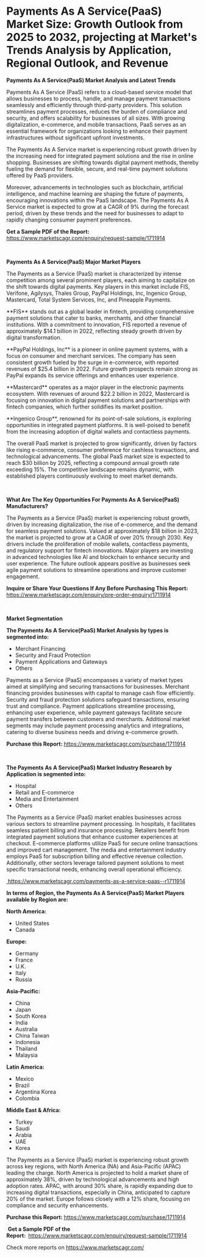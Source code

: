 <p><h1>Payments As A Service(PaaS) Market Size: Growth Outlook from 2025 to 2032, projecting at Market's Trends Analysis by Application, Regional Outlook, and Revenue</h1></p><p><strong>Payments As A Service(PaaS) Market Analysis and Latest Trends</strong></p>
<p><p>Payments As A Service (PaaS) refers to a cloud-based service model that allows businesses to process, handle, and manage payment transactions seamlessly and efficiently through third-party providers. This solution streamlines payment processes, reduces the burden of compliance and security, and offers scalability for businesses of all sizes. With growing digitalization, e-commerce, and mobile transactions, PaaS serves as an essential framework for organizations looking to enhance their payment infrastructures without significant upfront investments.</p><p>The Payments As A Service market is experiencing robust growth driven by the increasing need for integrated payment solutions and the rise in online shopping. Businesses are shifting towards digital payment methods, thereby fueling the demand for flexible, secure, and real-time payment solutions offered by PaaS providers. </p><p>Moreover, advancements in technologies such as blockchain, artificial intelligence, and machine learning are shaping the future of payments, encouraging innovations within the PaaS landscape. The Payments As A Service market is expected to grow at a CAGR of 9% during the forecast period, driven by these trends and the need for businesses to adapt to rapidly changing consumer payment preferences.</p></p>
<p><strong>Get a Sample PDF of the Report:&nbsp;</strong> <a href="https://www.marketscagr.com/enquiry/request-sample/1711914?utm_campaign=3508&utm_medium=2&utm_source=Github&utm_content=ia&utm_term=27032025&utm_id=payments-as-a-servicepaas">https://www.marketscagr.com/enquiry/request-sample/1711914</a></p>
<p>&nbsp;</p>
<p><strong>Payments As A Service(PaaS) Major Market Players</strong></p>
<p><p>The Payments as a Service (PaaS) market is characterized by intense competition among several prominent players, each aiming to capitalize on the shift towards digital payments. Key players in this market include FIS, Verifone, Agilysys, Thales Group, PayPal Holdings, Inc, Ingenico Group, Mastercard, Total System Services, Inc, and Pineapple Payments.</p><p>**FIS** stands out as a global leader in fintech, providing comprehensive payment solutions that cater to banks, merchants, and other financial institutions. With a commitment to innovation, FIS reported a revenue of approximately $14.1 billion in 2022, reflecting steady growth driven by digital transformation.</p><p>**PayPal Holdings, Inc** is a pioneer in online payment systems, with a focus on consumer and merchant services. The company has seen consistent growth fueled by the surge in e-commerce, with reported revenues of $25.4 billion in 2022. Future growth prospects remain strong as PayPal expands its service offerings and enhances user experience.</p><p>**Mastercard** operates as a major player in the electronic payments ecosystem. With revenues of around $22.2 billion in 2022, Mastercard is focusing on innovation in digital payment solutions and partnerships with fintech companies, which further solidifies its market position.</p><p>**Ingenico Group**, renowned for its point-of-sale solutions, is exploring opportunities in integrated payment platforms. It is well-poised to benefit from the increasing adoption of digital wallets and contactless payments.</p><p>The overall PaaS market is projected to grow significantly, driven by factors like rising e-commerce, consumer preference for cashless transactions, and technological advancements. The global PaaS market size is expected to reach $30 billion by 2025, reflecting a compound annual growth rate exceeding 15%. The competitive landscape remains dynamic, with established players continuously evolving to meet market demands.</p></p>
<p>&nbsp;</p>
<p><strong>What Are The Key Opportunities For Payments As A Service(PaaS) Manufacturers?</strong></p>
<p><p>The Payments as a Service (PaaS) market is experiencing robust growth, driven by increasing digitalization, the rise of e-commerce, and the demand for seamless payment solutions. Valued at approximately $18 billion in 2023, the market is projected to grow at a CAGR of over 20% through 2030. Key drivers include the proliferation of mobile wallets, contactless payments, and regulatory support for fintech innovations. Major players are investing in advanced technologies like AI and blockchain to enhance security and user experience. The future outlook appears positive as businesses seek agile payment solutions to streamline operations and improve customer engagement.</p></p>
<p><strong>Inquire or Share Your Questions If Any Before Purchasing This Report:</strong> <a href="https://www.marketscagr.com/enquiry/pre-order-enquiry/1711914?utm_campaign=3508&utm_medium=2&utm_source=Github&utm_content=ia&utm_term=27032025&utm_id=payments-as-a-servicepaas">https://www.marketscagr.com/enquiry/pre-order-enquiry/1711914</a></p>
<p>&nbsp;</p>
<p><strong>Market Segmentation</strong></p>
<p><strong>The Payments As A Service(PaaS) Market Analysis by types is segmented into:</strong></p>
<p><ul><li>Merchant Financing</li><li>Security and Fraud Protection</li><li>Payment Applications and Gateways</li><li>Others</li></ul></p>
<p><p>Payments as a Service (PaaS) encompasses a variety of market types aimed at simplifying and securing transactions for businesses. Merchant financing provides businesses with capital to manage cash flow efficiently. Security and fraud protection solutions safeguard transactions, ensuring trust and compliance. Payment applications streamline processing, enhancing user experience, while payment gateways facilitate secure payment transfers between customers and merchants. Additional market segments may include payment processing analytics and integrations, catering to diverse business needs and driving e-commerce growth.</p></p>
<p><strong>Purchase this Report:&nbsp;</strong><a href="https://www.marketscagr.com/purchase/1711914?utm_campaign=3508&utm_medium=2&utm_source=Github&utm_content=ia&utm_term=27032025&utm_id=payments-as-a-servicepaas">https://www.marketscagr.com/purchase/1711914</a></p>
<p>&nbsp;</p>
<p><strong>The Payments As A Service(PaaS) Market Industry Research by Application is segmented into:</strong></p>
<p><ul><li>Hospital</li><li>Retail and E-commerce</li><li>Media and Entertainment</li><li>Others</li></ul></p>
<p><p>The Payments as a Service (PaaS) market enables businesses across various sectors to streamline payment processing. In hospitals, it facilitates seamless patient billing and insurance processing. Retailers benefit from integrated payment solutions that enhance customer experiences at checkout. E-commerce platforms utilize PaaS for secure online transactions and improved cart management. The media and entertainment industry employs PaaS for subscription billing and effective revenue collection. Additionally, other sectors leverage tailored payment solutions to meet specific transactional needs, enhancing overall operational efficiency.</p></p>
<p><a href="https://www.marketscagr.com/payments-as-a-service-paas--r1711914?utm_campaign=3508&utm_medium=2&utm_source=Github&utm_content=ia&utm_term=27032025&utm_id=payments-as-a-servicepaas">&nbsp;https://www.marketscagr.com/payments-as-a-service-paas--r1711914</a></p>
<p><strong>In terms of Region, the Payments As A Service(PaaS) Market Players available by Region are:</strong></p>
<p>
    <p> <strong> North America: </strong>
        <ul>
            <li>United States</li>
            <li>Canada</li>
        </ul>
        </p> 
    <p> <strong> Europe: </strong>
        <ul>
            <li>Germany</li>
            <li>France</li>
            <li>U.K.</li>
            <li>Italy</li>
            <li>Russia</li>
        </ul>
        </p> 
    <p> <strong> Asia-Pacific: </strong>
        <ul>
            <li>China</li>
            <li>Japan</li>
            <li>South Korea</li>
            <li>India</li>
            <li>Australia</li>
            <li>China Taiwan</li>
            <li>Indonesia</li>
            <li>Thailand</li>
            <li>Malaysia</li>
        </ul>
        </p> 
    <p> <strong> Latin America: </strong>
        <ul>
            <li>Mexico</li>
            <li>Brazil</li>
            <li>Argentina Korea</li>
            <li>Colombia</li>
        </ul>
        </p> 
    <p> <strong> Middle East & Africa: </strong>
        <ul>
            <li>Turkey</li>
            <li>Saudi</li>
            <li>Arabia</li>
            <li>UAE</li>
            <li>Korea</li>
        </ul>
    </p>
    </p>
<p><p>The Payments as a Service (PaaS) market is experiencing robust growth across key regions, with North America (NA) and Asia-Pacific (APAC) leading the charge. North America is projected to hold a market share of approximately 38%, driven by technological advancements and high adoption rates. APAC, with around 30% share, is rapidly expanding due to increasing digital transactions, especially in China, anticipated to capture 20% of the market. Europe follows closely with a 12% share, focusing on compliance and security enhancements.</p></p>
<p><strong>Purchase this Report: </strong><a href="https://www.marketscagr.com/purchase/1711914?utm_campaign=3508&utm_medium=2&utm_source=Github&utm_content=ia&utm_term=27032025&utm_id=payments-as-a-servicepaas">https://www.marketscagr.com/purchase/1711914</a></p>
<p>&nbsp;<strong>Get a Sample PDF of the Report:&nbsp;&nbsp;</strong><a href="https://www.marketscagr.com/enquiry/request-sample/1711914?utm_campaign=3508&utm_medium=2&utm_source=Github&utm_content=ia&utm_term=27032025&utm_id=payments-as-a-servicepaas">https://www.marketscagr.com/enquiry/request-sample/1711914</a></p>
<p><strong></strong></p>
<p>Check more reports on <a href="https://www.marketscagr.com/?utm_campaign=3508&utm_medium=2&utm_source=Github&utm_content=ia&utm_term=27032025&utm_id=payments-as-a-servicepaas">https://www.marketscagr.com/</a></p>